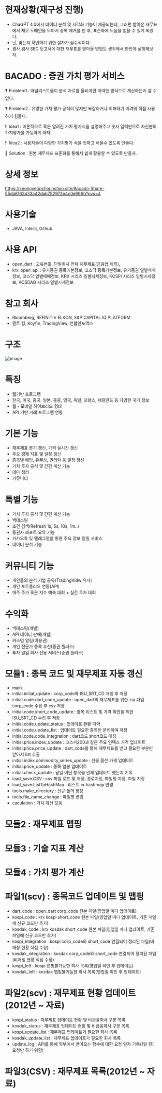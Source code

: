 # 현재상황(재구성 진행)
- ChaGPT 4.0에서 데이터 분석 및 시각화 기능이 제공되는데, 그러면 받아온 재무표에서 재무 도메인을 모아서 중복 제거를 한 후, 표준화에 도움을 얻을 수 있게 되었다.
- 단, 맞는지 확인하기 위한 절차가 필수적이다.
- 겸사 겸사 SEC 보고서에 대한 재무표를 받아올 방법도 생각해서 한번에 실행해보자.
  
# BACADO : 증권 가치 평가 서비스
❓ Problem1 : 애널리스트들이 분석 자료를 올리지만 어떠한 방식으로 계산하는지 알 수 없다.

❓ Problem2 : 유명한 가치 평가 공식이 많지만 복잡하거나 이해하기 어려워 직접 사용하기 힘들다.

‼ Idea1 : 이론적으로 혹은 알려진 가치 평가식을 설명해주고 숫자 입력만으로 자신만의 가치평가를 가능하게 하자.

‼ Idea2 : 사용자들이 다양한 가치평가 식을 접하고 배울수 있도록 만들다.

💯 Solution : 원본 재무제표 표준화를 통해서 쉽게 활용할 수 있도록 만들자.

# 상세 정보
https://seongyeopchoi.notion.site/Bacado-Share-55da8163d33a42dab752973e4c0e996b?pvs=4

# 사용기술
- JAVA, Intellij, Github

# 사용 API
- open_dart : 고유번호, 단일회사 전체 재무제표(금융업 제외), 
- krx_open_api : 유가증권 종목기본정보, 코스닥 종목기본정보, 유가증권 일별매매정보, 코스닥 일별매매정보, KRX 시리즈 일별시세정보, KOSPI 시리즈 일별시세정보, KOSDAQ 시리즈 일별시세정보

# 참고 회사
- Bloomberg, REFINITIV ELKON, S&P CAPITAL IQ PLATFORM
- 퀀트 킹, Koyfin, TradingView, 연합인포맥스

# 구조
![image](https://github.com/krkr5628/bacado/assets/75410553/b57df649-f886-44f2-b7ce-cc073e2e7093)

# 특징
- 웹기반 프로그램
- 한국, 미국, 중국, 일본, 홍콩, 영국, 독일, 프랑스, 네덜란드 등 다양한 국가 정보
- 웹 - 모바일 하이브리드 형태
- API 기반 거래 프로그램 연동

# 기본 기능
- 재무제표 분기 갱신, 가격 실시간 갱신
- 주요 경제 지표 및 일정 갱신
- 종목별 배당, 유무상, 권리락 등 일정 갱신
- 가치 투자 공식 및 간편 계산 기능
- 테마 정리
- 커뮤니티

# 특별 기능
- 가치 투자 공식 및 간편 계산 기능
- 백테스팅
- 조건 검색(Refresh 1s, 5s, 10s, 1m..)
- 증권사 레포트 요약 기능
- 카카오톡 및 텔레그램을 통한 주요 정보 알림 서비스
- 데이터 분석 기능

# 커뮤니티 기능
- 개인들의 분석 기법 공유(TradingVidw 유사)
- 개인 포트폴리오 연동(API)
- 매주 주가 혹은 지수 예측 대회 + 실전 투자 대회
  
# 수익화
- 백테스팅(개별)
- API 데이터 판매(개별)
- 커스텀 알림(이용권)
- 개인 전문가 종목 추천(증권 플러스)
- 투자 일임 회사 전용 서비스(증권 플러스)

# 모듈1 : 종목 코드 및 재무제표 자동 갱신
- main
- initial.initial_update : corp_code와 ISU_SRT_CD 매칭 후 저장
- initial.code.dart_code_update : open_dart의 재무제표를 위한 zip 파일 corp_code 수집 후 csv 저장
- initial.code.short_code_update : 종목 리스트 및 가격 확인을 위한 ISU_SRT_CD 수집 후 저장
- initial.code.update_status : 업데이트 현황 파악
- initial.code.update_list : 업데이트 필요한 종목만 분리하여 저장
- initial.code.code_integration : dart코드 short코드 매칭
- initial.price.index_update : 코스피200과 같은 주요 인덱스 가격 업데이트
- initial.price.price_update : dart_code를 통해 재무제표를 받고 필요한 부분만 받아서 list 추출
- initial.index.commodity_series_update : 선물 옵션 가격 업데이트
- initial.price_update : 종목 일봉 업데이트
- initial.check_update : 당일 어떤 항목을 언제 업데이트 했는지 기록
- load_save.CSV : csv 파일 로드 및 저장, 경로지정, 파일명 지정, 파일 지정
- load_save.ListToHashMap : 리스트 ⇒ hashmap 변경
- tools.make_directory : 신규 폴더 생성
- tools.file_name_change : 파일명 변경
- caculation : 가치 계산 모음

# 모듈2 : 재무제표 맵핑

# 모듈3 : 기술 지표 계산

# 모듈4 : 가치 평가 계산

# 파일1(scv) : 종목코드 업데이트 및 맵핑
- dart_code : open_dart corp_code 원본 파일(영업일 마다 업데이트)
- kospi_code : krx kospi short_code 원본 파일(영업일 마다 업데이트, 기존 파일에 신규 코드만 추가)
- kosdak_code : krx kosdak short_code 원본 파일(영업일 마다 업데이트, 기존 파일에 신규 코드만 추가)
- kospi_integration : kospi corp_code와 short_code 연결되어 정리된 파일(비매칭 현황 직접 수정)
- kosdak_integration : kosdak corp_code와 short_code 연결되어 정리된 파일(비매칭 현황 직접 수정)
- kospi_left : kospi 맵핑불가능한 회사 목록(영업일 확인 후 업데이트)
- kosdak_left : kosdak 맵핑불가능한 회사 목록(영업일 확인 후 업데이트)
  
# 파일2(scv) : 재무제표 현황 업데이트(2012년 ~ 자료)
- kospi_status : 재무제표 업데이트 현황 및 비금융회사 구분 목록
- kosdak_status : 재무제표 업데이트 현황 및 비금융회사 구분 목록
- kospi_update_list : 재무제표 업데이트가 필요한 회사 목록
- kosdak_update_list : 재무제표 업데이트가 필요한 회사 목록
- update_log : API를 통해 외부에서 받아오는 함수에 대한 요청 일자 기록(1일 1회 요청만 하기 위함)

# 파일3(CSV) : 재무제표 목록(2012년 ~ 자료)
